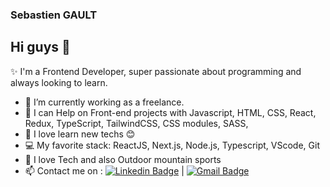 ### Sebastien GAULT 

## Hi guys 👋
✨ I'm a Frontend Developer, super passionate about programming and always looking to learn.

- 🚀 I’m currently working as a freelance.
- 👯 I can Help on Front-end projects with Javascript, HTML, CSS, React, Redux, TypeScript, TailwindCSS, CSS modules, SASS, 
- 💜 I love learn new techs 😊
- 💻 My favorite stack: ReactJS, Next.js, Node.js, Typescript, VScode, Git
- 💬 I love Tech and also Outdoor mountain sports
- 📫 Contact me on : [![Linkedin Badge](https://img.shields.io/badge/-Sebastien%20Gault-blue?style=flat-square&logo=Linkedin&logoColor=white&link=https://www.linkedin.com/in/gsebdev/)](https://www.linkedin.com/in/gsebdev/)  | [![Gmail Badge](https://img.shields.io/badge/-gault.sebastien@gmail.com-c14438?style=flat-square&logo=Gmail&logoColor=white&link=mailto:gault.sebastien@gmail.com)](mailto:gault.sebastien@gmail.com)


